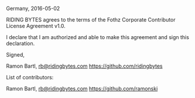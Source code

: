 Germany, 2016-05-02

RIDING BYTES agrees to the terms of the Fothz Corporate Contributor License
Agreement v1.0.

I declare that I am authorized and able to make this agreement and sign this
declaration.

Signed,

Ramon Bartl, rb@ridingbytes.com https://github.com/ridingbytes

List of contributors:

Ramon Bartl, rb@ridingbytes.com https://github.com/ramonski
